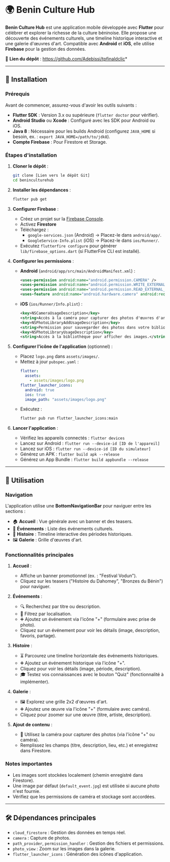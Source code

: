 
# 🌍 Benin Culture Hub

**Benin Culture Hub** est une application mobile développée avec **Flutter** pour célébrer et explorer la richesse de la culture béninoise. Elle propose une découverte des événements culturels, une timeline historique interactive et une galerie d'œuvres d'art. Compatible avec **Android** et **iOS**, elle utilise **Firebase** pour la gestion des données.

📌 **Lien du dépôt** : https://github.com/Adebissi/tpfinaldclic*

---

## 🚀 Installation

### Prérequis
Avant de commencer, assurez-vous d'avoir les outils suivants :
- **Flutter SDK** : Version 3.x ou supérieure (`flutter doctor` pour vérifier).
- **Android Studio** ou **Xcode** : Configuré avec les SDK pour Android ou iOS.
- **Java 8** : Nécessaire pour les builds Android (configurez `JAVA_HOME` si besoin, ex. : `export JAVA_HOME=/path/to/jdk8`).
- **Compte Firebase** : Pour Firestore et Storage.

### Étapes d'installation
1. **Cloner le dépôt** :
   ```bash
   git clone [Lien vers le dépôt Git]
   cd beninculturehub
   ```

2. **Installer les dépendances** :
   ```bash
   flutter pub get
   ```

3. **Configurer Firebase** :
   - Créez un projet sur la [Firebase Console](https://console.firebase.google.com/).
   - Activez **Firestore**
   - Téléchargez :
     - `google-services.json` (Android) → Placez-le dans `android/app/`.
     - `GoogleService-Info.plist` (iOS) → Placez-le dans `ios/Runner/`.
   - Exécutez `flutterfire configure` pour générer `lib/firebase_options.dart` (si FlutterFire CLI est installé).

4. **Configurer les permissions** :
   - **Android** (`android/app/src/main/AndroidManifest.xml`) :
     ```xml
     <uses-permission android:name="android.permission.CAMERA" />
     <uses-permission android:name="android.permission.WRITE_EXTERNAL_STORAGE" />
     <uses-permission android:name="android.permission.READ_EXTERNAL_STORAGE" />
     <uses-feature android:name="android.hardware.camera" android:required="true" />
     ```
   - **iOS** (`ios/Runner/Info.plist`) :
     ```xml
     <key>NSCameraUsageDescription</key>
     <string>Accès à la caméra pour capturer des photos d'œuvres d'art.</string>
     <key>NSPhotoLibraryAddUsageDescription</key>
     <string>Permission pour sauvegarder des photos dans votre bibliothèque.</string>
     <key>NSPhotoLibraryUsageDescription</key>
     <string>Accès à la bibliothèque pour afficher des images.</string>
     ```

5. **Configurer l'icône de l'application** (optionnel) :
   - Placez `logo.png` dans `assets/images/`.
   - Mettez à jour `pubspec.yaml` :
     ```yaml
     flutter:
       assets:
         - assets/images/logo.png
     flutter_launcher_icons:
       android: true
       ios: true
       image_path: "assets/images/logo.png"
     ```
   - Exécutez :
     ```bash
     flutter pub run flutter_launcher_icons:main
     ```

6. **Lancer l'application** :
   - Vérifiez les appareils connectés : `flutter devices`
   - Lancez sur Android : `flutter run --device-id [ID de l'appareil]`
   - Lancez sur iOS : `flutter run --device-id [ID du simulateur]`
   - Générez un APK : `flutter build apk --release`
   - Générez un App Bundle : `flutter build appbundle --release`

---

## 📱 Utilisation

### Navigation
L'application utilise une **BottomNavigationBar** pour naviguer entre les sections :
- 🏠 **Accueil** : Vue générale avec un banner et des teasers.
- 🎉 **Événements** : Liste des événements culturels.
- 📜 **Histoire** : Timeline interactive des périodes historiques.
- 🖼️ **Galerie** : Grille d'œuvres d'art.

### Fonctionnalités principales
1. **Accueil** :
   - Affiche un banner promotionnel (ex. : "Festival Vodun").
   - Cliquez sur les teasers ("Histoire du Dahomey", "Bronzes du Bénin") pour naviguer.

2. **Événements** :
   - 🔍 Recherchez par titre ou description.
   - 📍 Filtrez par localisation.
   - ➕ Ajoutez un événement via l'icône "+" (formulaire avec prise de photo).
   - Cliquez sur un événement pour voir les détails (image, description, favoris, partage).

3. **Histoire** :
   - ⏳ Parcourez une timeline horizontale des événements historiques.
   - ➕ Ajoutez un événement historique via l'icône "+".
   - Cliquez pour voir les détails (image, période, description).
   - 🎓 Testez vos connaissances avec le bouton "Quiz" (fonctionnalité à implémenter).

4. **Galerie** :
   - 🖼️ Explorez une grille 2x2 d'œuvres d'art.
   - ➕ Ajoutez une œuvre via l'icône "+" (formulaire avec caméra).
   - Cliquez pour zoomer sur une œuvre (titre, artiste, description).

5. **Ajout de contenu** :
   - 📸 Utilisez la caméra pour capturer des photos (via l'icône "+" ou caméra).
   - Remplissez les champs (titre, description, lieu, etc.) et enregistrez dans Firestore.



### Notes importantes
- Les images sont stockées localement (chemin enregistré dans Firestore).
- Une image par défaut (`default_event.jpg`) est utilisée si aucune photo n'est fournie.
- Vérifiez que les permissions de caméra et stockage sont accordées.

---

## 🛠️ Dépendances principales
- `cloud_firestore` : Gestion des données en temps réel.
- `camera` : Capture de photos.
- `path_provider`, `permission_handler` : Gestion des fichiers et permissions.
- `photo_view` : Zoom sur les images dans la galerie.
- `flutter_launcher_icons` : Génération des icônes d'application.

